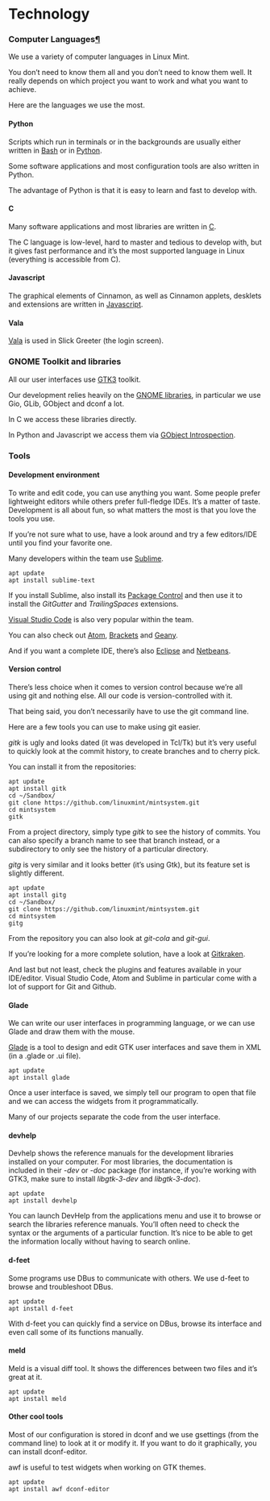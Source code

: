 # Technology

### Computer Languages[¶](broken-reference)

We use a variety of computer languages in Linux Mint.

You don’t need to know them all and you don’t need to know them well. It really depends on which project you want to work and what you want to achieve.

Here are the languages we use the most.

#### Python

Scripts which run in terminals or in the backgrounds are usually either written in [Bash](https://en.wikipedia.org/wiki/Bash\_\(Unix\_shell\)) or in [Python](https://www.python.org/).

Some software applications and most configuration tools are also written in Python.

The advantage of Python is that it is easy to learn and fast to develop with.

#### C

Many software applications and most libraries are written in [C](https://en.wikipedia.org/wiki/C\_\(programming\_language\)).

The C language is low-level, hard to master and tedious to develop with, but it gives fast performance and it’s the most supported language in Linux (everything is accessible from C).

#### Javascript

The graphical elements of Cinnamon, as well as Cinnamon applets, desklets and extensions are written in [Javascript](https://en.wikipedia.org/wiki/JavaScript).

#### Vala

[Vala](https://wiki.gnome.org/Projects/Vala) is used in Slick Greeter (the login screen).

### GNOME Toolkit and libraries

All our user interfaces use [GTK3](https://developer.gnome.org/gtk3/stable/) toolkit.

Our development relies heavily on the [GNOME libraries](https://developer.gnome.org/), in particular we use Gio, GLib, GObject and dconf a lot.

In C we access these libraries directly.

In Python and Javascript we access them via [GObject Introspection](https://gi.readthedocs.io/en/latest/).

### Tools

#### Development environment

To write and edit code, you can use anything you want. Some people prefer lightweight editors while others prefer full-fledge IDEs. It’s a matter of taste. Development is all about fun, so what matters the most is that you love the tools you use.

If you’re not sure what to use, have a look around and try a few editors/IDE until you find your favorite one.

Many developers within the team use [Sublime](https://www.sublimetext.com/).

```
apt update
apt install sublime-text
```

If you install Sublime, also install its [Package Control](https://packagecontrol.io/installation) and then use it to install the _GitGutter_ and _TrailingSpaces_ extensions.

[Visual Studio Code](https://code.visualstudio.com/) is also very popular within the team.

You can also check out [Atom](https://atom.io/), [Brackets](http://brackets.io/) and [Geany](https://www.geany.org/).

And if you want a complete IDE, there’s also [Eclipse](https://www.eclipse.org/) and [Netbeans](https://netbeans.apache.org/).

#### Version control

There’s less choice when it comes to version control because we’re all using git and nothing else. All our code is version-controlled with it.

That being said, you don’t necessarily have to use the git command line.

Here are a few tools you can use to make using git easier.

_gitk_ is ugly and looks dated (it was developed in Tcl/Tk) but it’s very useful to quickly look at the commit history, to create branches and to cherry pick.

You can install it from the repositories:

```
apt update
apt install gitk
cd ~/Sandbox/
git clone https://github.com/linuxmint/mintsystem.git
cd mintsystem
gitk
```

From a project directory, simply type _gitk_ to see the history of commits. You can also specify a branch name to see that branch instead, or a subdirectory to only see the history of a particular directory.

_gitg_ is very similar and it looks better (it’s using Gtk), but its feature set is slightly different.

```
apt update
apt install gitg
cd ~/Sandbox/
git clone https://github.com/linuxmint/mintsystem.git
cd mintsystem
gitg
```

From the repository you can also look at _git-cola_ and _git-gui_.

If you’re looking for a more complete solution, have a look at [Gitkraken](https://www.gitkraken.com/).

And last but not least, check the plugins and features available in your IDE/editor. Visual Studio Code, Atom and Sublime in particular come with a lot of support for Git and Github.

#### Glade

We can write our user interfaces in programming language, or we can use Glade and draw them with the mouse.

[Glade](https://glade.gnome.org/) is a tool to design and edit GTK user interfaces and save them in XML (in a .glade or .ui file).

```
apt update
apt install glade
```

Once a user interface is saved, we simply tell our program to open that file and we can access the widgets from it programmatically.

Many of our projects separate the code from the user interface.

#### devhelp

Devhelp shows the reference manuals for the development libraries installed on your computer. For most libraries, the documentation is included in their _-dev_ or _-doc_ package (for instance, if you’re working with GTK3, make sure to install _libgtk-3-dev_ and _libgtk-3-doc_).

```
apt update
apt install devhelp
```

You can launch DevHelp from the applications menu and use it to browse or search the libraries reference manuals. You’ll often need to check the syntax or the arguments of a particular function. It’s nice to be able to get the information locally without having to search online.

#### d-feet

Some programs use DBus to communicate with others. We use d-feet to browse and troubleshoot DBus.

```
apt update
apt install d-feet
```

With d-feet you can quickly find a service on DBus, browse its interface and even call some of its functions manually.

#### meld

Meld is a visual diff tool. It shows the differences between two files and it’s great at it.

```
apt update
apt install meld
```

#### Other cool tools

Most of our configuration is stored in dconf and we use gsettings (from the command line) to look at it or modify it. If you want to do it graphically, you can install dconf-editor.

awf is useful to test widgets when working on GTK themes.

```
apt update
apt install awf dconf-editor
```
